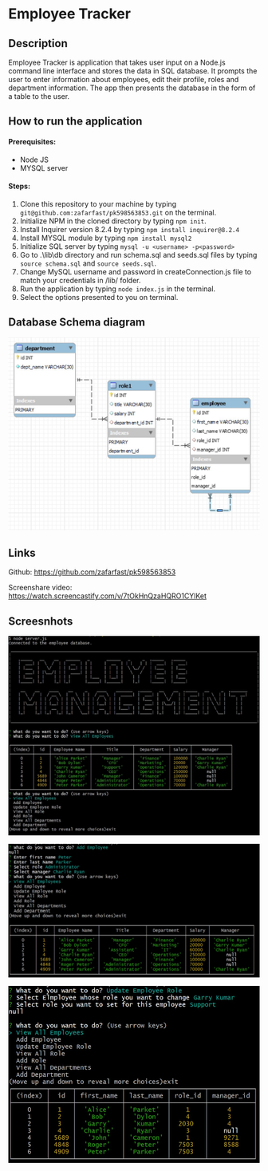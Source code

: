 # Employee Tracker

## Description
Employee Tracker is application that takes user input on a Node.js command line interface and stores the data in SQL database. It prompts the user to enter information about employees, edit their profile, roles and department information. The app then presents the database in the form of a table to the user.

## How to run the application

#### Prerequisites:
- Node JS
- MYSQL server

#### Steps:

1) Clone this repository to your machine by typing `git@github.com:zafarfast/pk598563853.git` on the terminal.
2) Initialize NPM in the cloned directory by typing `npm init`. 
3) Install Inquirer version 8.2.4 by typing `npm install inquirer@8.2.4`
4) Install MYSQL module by typing `npm install mysql2`
5) Initialize SQL server by typing `mysql -u <username> -p<password>`
6) Go to .\lib\db directory and run schema.sql and seeds.sql files by typing `source schema.sql` and `source seeds.sql`.
7) Change MySQL username and password in createConnection.js file to match your credentials  in /lib/ folder.
8) Run the application by typing `node index.js` in the terminal.
9) Select the options presented to you on terminal.

## Database Schema diagram

![Node](/lib/assets/images/diagram.jpg)


## Links
Github:
https://github.com/zafarfast/pk598563853

Screenshare video:
https://watch.screencastify.com/v/7tOkHnQzaHQRO1CYlKet

## Screesnhots

![Node](/lib/assets/images/screenshot_appStart.jpg)

![Node](/lib/assets/images/screenshot_addEmployee.jpg)

![Node](/lib/assets/images/screenshot_updateEmployeeRole.jpg)

